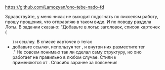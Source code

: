 https://github.com/Lamozyan/ono-tebe-nado-fd

Здравствуйте, у меня никак не выходит подогнать по пикселям работу, прошу прощения, что отправляю в таком виде.
И по поводу раздела Лоты. В задании сказано: "Добавьте в лоты: заголовок, список карточек (<ul>) и ссылку. В списке карточек в тегах <li> добавьте ссылки, используя тег <a>, и внутри них разместите тег <article>." Не совсем понимаю так ли сделал саму структуру, но оно работает не правильно в любом случае. Стили к <article> применяются от <a>.
Спасибо заранее за пояснения